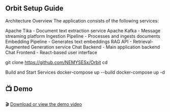 ## Orbit Setup Guide

Architecture Overview
The application consists of the following services:

Apache Tika - Document text extraction service
Apache Kafka - Message streaming platform
Ingestion Pipeline - Processes and ingests documents
Embedding Pipeline - Generates text embeddings
RAG API - Retrieval-Augmented Generation service
Chat Backend - Main application backend
Chat Frontend - React-based user interface

git clone <https://github.com/NEMYSESx/Orbit>
cd <Orbit>

Build and Start Services
docker-compose up --build
docker-compose up -d





## 📺 Demo

🎬 [Download or view the demo video](./demo.mp4)
